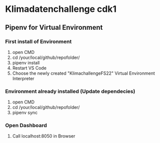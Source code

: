 # Klimadatenchallenge cdk1

 


## Pipenv for Virtual Environment


### First install of Environment

 1. open CMD
 2. cd /your/local/github/repofolder/
 3. pipenv install
 4. Restart VS Code
 5. Choose the newly created "KlimachallengeFS22" Virtual Environment Interpreter


### Environment already installed (Update dependecies)
 1. open CMD
 2. cd /your/local/github/repofolder/
 3. pipenv sync



### Open Dashboard
1. Call localhost:8050 in Browser